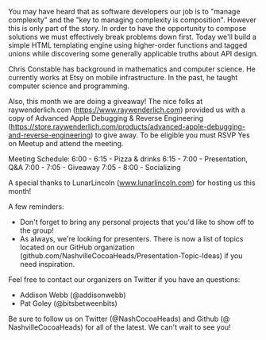 You may have heard that as software developers our job is to "manage complexity" and the "key to managing complexity is composition". However this is only part of the story. In order to have the opportunity to compose solutions we must effectively break problems down first. Today we'll build a simple HTML templating engine using higher-order functions and tagged unions while discovering some generally applicable truths about API design.

Chris Constable has background in mathematics and computer science. He currently works at Etsy on mobile infrastructure. In the past, he taught computer science and programming. 

Also, this month we are doing a giveaway! The nice folks at raywenderlich.com (https://www.raywenderlich.com) provided us with a copy of Advanced Apple Debugging & Reverse Engineering (https://store.raywenderlich.com/products/advanced-apple-debugging-and-reverse-engineering) to give away. To be eligible you must RSVP Yes on Meetup and attend the meeting.

Meeting Schedule:
6:00 - 6:15 - Pizza & drinks
6:15 - 7:00 - Presentation, Q&A
7:00 - 7:05 - Giveaway
7:05 - 8:00 - Socializing

A special thanks to LunarLincoln (www.lunarlincoln.com) for hosting us this month!

A few reminders:
- Don't forget to bring any personal projects that you'd like to show off to the group!
- As always, we're looking for presenters. There is now a list of topics located on our GitHub organization (github.com/NashvilleCocoaHeads/Presentation-Topic-Ideas) if you need inspiration.

Feel free to contact our organizers on Twitter if you have an questions:
- Addison Webb (@addisonwebb)
- Pat Goley (@bitsbetweenbits)

Be sure to follow us on Twitter (@NashCocoaHeads) and Github (@ NashvilleCocoaHeads) for all of the latest. We can't wait to see you!
